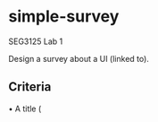 # simple-survey
SEG3125 Lab 1

Design a survey about a UI (linked to).

## Criteria

• A title (<title> tag)
• A link to the website of your choice (where the UI to be evaluated is)
• An image of the website you are evaluating which also serves as a link to the website.
• A form (<form> tag) containing at least 5 questions using the following types listed below:
    • A text type question (e.g. user must type in the answer)
    • A single choice question (radio button)
    • A single choice question (single selection list)
    • A multi-selection type question (several boxes can be selected)
    • A place to write comments.
• A button to submit the questionnaire.
• Your signature (Website designed by ...) at the bottom of the page also known as a footer. It
does not need to be your real name... take an artist name!
• The use of divisions (<div> tag with associated CSS style) to make the questions uniform.
• Using external CSS (separate file) to define styles for titles, divisions, your signature at the
bottom of the page, etc. Explore styling for fonts, colors, alignments, etc.

## Inspirations

- [Survey Results by Anna Kukhareva](https://dribbble.com/shots/10181096-Survey-Results): I like the grey background with the white paper-like section in the middle, it's like having an A4 piece of paper survey. I want to add top nav and footer. Overall I like how simple and clean it is, especially the color palette.

- [Jusdo- New Sales Analytics Dashboard by Sreerag Nath](https://dribbble.com/shots/5805036-Jusdo-New-Sales-Analytics-Dashboard): I like the colour-blind friendly color palette.

- [Fullscreen Form/Surey by Bonnie Mercer](https://dribbble.com/shots/7095805-Fullscreen-Form-Survey): Again I love the simple layout. I won't use separate pages for different questions because I don't want to route, but I do want to somehow section off each question.

- [Hippocrates—Test Page by Arsen Kolyba](https://dribbble.com/shots/7913688-Hippocrates-Test-Page): I like the big header region, I could delineate a section like this to introduce the link/image of the UI to criticize.